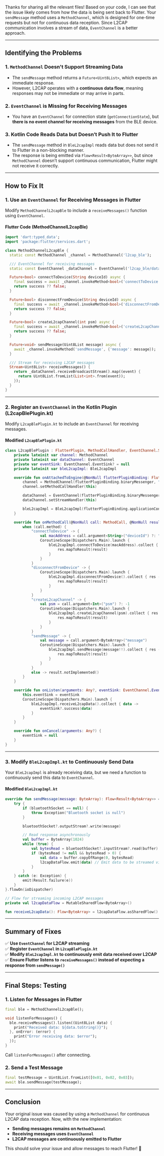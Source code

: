 Thanks for sharing all the relevant files! Based on your code, I can see that the issue likely comes from how the data is being sent back to Flutter. Your `sendMessage` method uses a `MethodChannel`, which is designed for one-time requests but not for continuous data reception. Since L2CAP communication involves a stream of data, `EventChannel` is a better approach.

---

## **Identifying the Problems**
### **1. `MethodChannel` Doesn't Support Streaming Data**
- The `sendMessage` method returns a `Future<Uint8List>`, which expects an immediate response.
- However, L2CAP operates with a **continuous data flow**, meaning responses may not be immediate or may arrive in parts.

### **2. `EventChannel` is Missing for Receiving Messages**
- You have an `EventChannel` for connection state (`getConnectionState`), but **there is no event channel for receiving messages** from the BLE device.

### **3. Kotlin Code Reads Data but Doesn’t Push It to Flutter**
- The `sendMessage` method in `BleL2capImpl` reads data but does not send it to Flutter in a non-blocking manner.
- The response is being emitted via `Flow<Result<ByteArray>>`, but since `MethodChannel` doesn’t support continuous communication, Flutter might not receive it correctly.

---

## **How to Fix It**
### **1. Use an `EventChannel` for Receiving Messages in Flutter**
Modify `MethodChannelL2capBle` to include a `receiveMessages()` function using `EventChannel`.

#### **Flutter Code (MethodChannelL2capBle)**
```dart
import 'dart:typed_data';
import 'package:flutter/services.dart';

class MethodChannelL2capBle {
  static const MethodChannel _channel = MethodChannel('l2cap_ble');

  /// EventChannel for receiving messages
  static const EventChannel _dataChannel = EventChannel('l2cap_ble/data');

  Future<bool> connectToDevice(String deviceId) async {
    final success = await _channel.invokeMethod<bool>('connectToDevice', {'deviceId': deviceId});
    return success ?? false;
  }

  Future<bool> disconnectFromDevice(String deviceId) async {
    final success = await _channel.invokeMethod<bool>('disconnectFromDevice', {'deviceId': deviceId});
    return success ?? false;
  }

  Future<bool> createL2capChannel(int psm) async {
    final success = await _channel.invokeMethod<bool>('createL2capChannel', {'psm': psm});
    return success ?? false;
  }

  Future<void> sendMessage(Uint8List message) async {
    await _channel.invokeMethod('sendMessage', {'message': message});
  }

  /// Stream for receiving L2CAP messages
  Stream<Uint8List> receiveMessages() {
    return _dataChannel.receiveBroadcastStream().map((event) {
      return Uint8List.fromList(List<int>.from(event));
    });
  }
}
```

---

### **2. Register an `EventChannel` in the Kotlin Plugin (L2capBlePlugin.kt)**
Modify `L2capBlePlugin.kt` to include an `EventChannel` for receiving messages.

#### **Modified `L2capBlePlugin.kt`**
```kotlin
class L2capBlePlugin : FlutterPlugin, MethodCallHandler, EventChannel.StreamHandler {
    private lateinit var channel: MethodChannel
    private lateinit var dataChannel: EventChannel
    private var eventSink: EventChannel.EventSink? = null
    private lateinit var bleL2capImpl: BleL2capImpl

    override fun onAttachedToEngine(@NonNull flutterPluginBinding: FlutterPlugin.FlutterPluginBinding) {
        channel = MethodChannel(flutterPluginBinding.binaryMessenger, "l2cap_ble")
        channel.setMethodCallHandler(this)

        dataChannel = EventChannel(flutterPluginBinding.binaryMessenger, "l2cap_ble/data")
        dataChannel.setStreamHandler(this)

        bleL2capImpl = BleL2capImpl(flutterPluginBinding.applicationContext, Dispatchers.IO)
    }

    override fun onMethodCall(@NonNull call: MethodCall, @NonNull result: Result) {
        when (call.method) {
            "connectToDevice" -> {
                val macAddress = call.argument<String>("deviceId") ?: ""
                CoroutineScope(Dispatchers.Main).launch {
                    bleL2capImpl.connectToDevice(macAddress).collect { res ->
                        res.mapToResult(result)
                    }
                }
            }
            "disconnectFromDevice" -> {
                CoroutineScope(Dispatchers.Main).launch {
                    bleL2capImpl.disconnectFromDevice().collect { res ->
                        res.mapToResult(result)
                    }
                }
            }
            "createL2capChannel" -> {
                val psm = call.argument<Int>("psm") ?: -1
                CoroutineScope(Dispatchers.Main).launch {
                    bleL2capImpl.createL2capChannel(psm).collect { res ->
                        res.mapToResult(result)
                    }
                }
            }
            "sendMessage" -> {
                val message = call.argument<ByteArray>("message")
                CoroutineScope(Dispatchers.Main).launch {
                    bleL2capImpl.sendMessage(message!!).collect { res ->
                        res.mapToResult(result)
                    }
                }
            }
            else -> result.notImplemented()
        }
    }

    override fun onListen(arguments: Any?, eventSink: EventChannel.EventSink?) {
        this.eventSink = eventSink
        CoroutineScope(Dispatchers.Main).launch {
            bleL2capImpl.receiveL2capData().collect { data ->
                eventSink?.success(data)
            }
        }
    }

    override fun onCancel(arguments: Any?) {
        eventSink = null
    }
}
```

---

### **3. Modify `BleL2capImpl.kt` to Continuously Send Data**
Your `BleL2capImpl` is already receiving data, but we need a function to continuously send this data to `EventChannel`.

#### **Modified `BleL2capImpl.kt`**
```kotlin
override fun sendMessage(message: ByteArray): Flow<Result<ByteArray>> = flow {
    try {
        if (bluetoothSocket == null) {
            throw Exception("Bluetooth socket is null")
        }

        bluetoothSocket?.outputStream?.write(message)

        // Read response asynchronously
        val buffer = ByteArray(1024)
        while (true) {
            val bytesRead = bluetoothSocket?.inputStream?.read(buffer)
            if (bytesRead != null && bytesRead > 0) {
                val data = buffer.copyOfRange(0, bytesRead)
                l2capDataFlow.emit(data) // Emit data to be streamed via EventChannel
            }
        }
    } catch (e: Exception) {
        emit(Result.failure(e))
    }
}.flowOn(ioDispatcher)

// Flow for streaming incoming L2CAP messages
private val l2capDataFlow = MutableSharedFlow<ByteArray>()

fun receiveL2capData(): Flow<ByteArray> = l2capDataFlow.asSharedFlow()
```

---

## **Summary of Fixes**
✅ **Use `EventChannel` for L2CAP streaming**  
✅ **Register `EventChannel` in `L2capBlePlugin.kt`**  
✅ **Modify `BleL2capImpl.kt` to continuously emit data received over L2CAP**  
✅ **Ensure Flutter listens to `receiveMessages()` instead of expecting a response from `sendMessage()`**

---

## **Final Steps: Testing**
### **1. Listen for Messages in Flutter**
```dart
final ble = MethodChannelL2capBle();

void listenForMessages() {
  ble.receiveMessages().listen((Uint8List data) {
    print("Received data: ${data.toString()}");
  }, onError: (error) {
    print("Error receiving data: $error");
  });
}
```
Call `listenForMessages()` after connecting.

### **2. Send a Test Message**
```dart
final testMessage = Uint8List.fromList([0x01, 0x02, 0x03]);
await ble.sendMessage(testMessage);
```

---

## **Conclusion**
Your original issue was caused by using a `MethodChannel` for continuous L2CAP data reception. Now, with the new implementation:
- **Sending messages remains on `MethodChannel`**
- **Receiving messages uses `EventChannel`**
- **L2CAP messages are continuously emitted to Flutter**

This should solve your issue and allow messages to reach Flutter! 🚀
